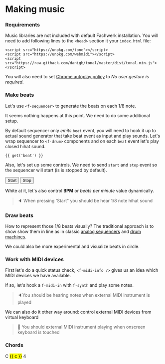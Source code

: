 # Making music

### Requirements

Music libraries are not included with default Fachwerk installation. You will need to add following lines to the `<head>` section it your `index.html` file:

<p />

    <script src="https://unpkg.com/tone"></script>
    <script src="https://unpkg.com/webmidi"></script>
    <script src="https://raw.githack.com/danigb/tonal/master/dist/tonal.min.js"></script>
    
You will also need to set [Chrome autoplay policy](chrome://flags/#autoplay-policy) to *No user gesture is required*.

</blockquote>

### Make beats

Let's use `<f-sequencer>` to generate the beats on each 1/8 note.

<f-sequencer />

It seems nothing happens at this point. We need to do some additional setup.

By default sequencer only *emits* `beat` event, you will need to hook it up to actual sound generator that take beat event as input and play sounds. Let's wrap sequencer to `<f-drum>` components and on each `beat` event let's play closed hihat sound.

<f-drum v-slot="{ closedhihat }">
  <f-sequencer
  	:bpm="get('bpm',120)"
    beats="8"
    v-on:beat="beat => { closedhihat(); set('beat', beat) }"
  />
</f-drum>

    {{ get('beat') }}

Also, let's set up some controls. We need to send `start` and `stop` event so the sequencer will start (is is stopped by default).

<f-inline>
  <button v-on:click="send('start')">Start</button>
  <button v-on:click="send('stop')">Stop</button>
</f-inline>

White at it, let's also control **BPM** or *beats per minute* value dynamically.

<f-slider title="BPM" value="120" from="1" to="300" integer set="bpm" />

> 🔈 When pressing 'Start" you should be hear 1/8 note hihat sound 
    


### Draw beats

How to represent those 1/8 beats visually? The traditional approach is to show show them in line as in classic [analog sequencers](http://www.vintagesynth.com/arp/arpseq.php) and [drum machines](https://en.wikipedia.org/wiki/Roland_TR-808).

<f-artboard width="300" height="50">
	<f-circle 
  	v-for="i in 8"
    r="10"
    :x="i * 25"
    y="25"
    :fill="color(get('beat',1) == i ? 'red' : 'white')"
  />
</f-artboard>

We could also be more experimental and visualize beats in circle.


<f-scene width="150" height="150">
	<f-circle
  	v-for="(p,i) in polarpoints(8,1.5)"
    :position="p"
    r="0.3"
    :fill="color(get('beat',1) == i + 1 ? 'red' : 'white')"
  />
</f-scene>

### Work with MIDI devices

First let's do a quick status check, `<f-midi-info />` gives us an idea which MIDI devices we have available.

<f-midi-info />

If so, let's hook a `f-midi-in` with `f-synth` and play some notes.

<f-synth v-slot="{ noteon, noteoff }">
  <f-midi-in
    v-on:noteon="noteon"
    v-on:noteoff="noteoff"
  />
</f-synth>

> 🔈You should be hearing notes when external MIDI instrument is played

We can also do it other way around: control external MIDI devices from virtual keyboard

<f-midi-out v-slot="{ noteon, noteoff }">
  <f-piano
    v-on:noteon="noteon"
    v-on:noteoff="noteoff"
  />
</f-midi-out>

<p />

> 🎹 You should external MIDI instrument playing when onscreen keyboard is touched

### Chords

<div v-for="c in chords().filter(c => c.length < 2)">
<p>C <mark>{{ c }}</mark> 4</p>
<f-piano
  :notes="chord(c)"
/>
</div>
